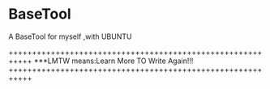 # BaseTool
A BaseTool for myself ,with UBUNTU

+++++++++++++++++++++++++++++++++++++++++++++++++++++++++++
***LMTW means:Learn More TO Write Again!!!
+++++++++++++++++++++++++++++++++++++++++++++++++++++++++++
